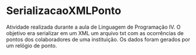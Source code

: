 # SerializacaoXMLPonto
<p>Atividade realizada durante a aula de Linguagem de Programação IV. O objetivo era serializar em um XML um arquivo txt com as ocorrências de pontos dos colaboradores de uma instituição. Os dados foram gerados por um relógio de ponto.</p>
